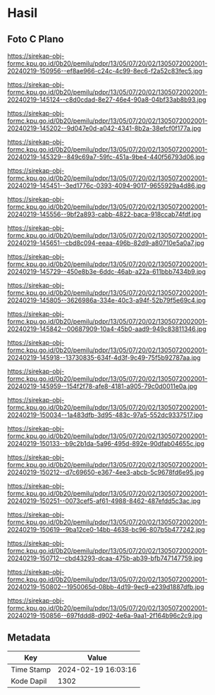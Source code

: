 # Hasil

## Foto C Plano

https://sirekap-obj-formc.kpu.go.id/0b20/pemilu/pdpr/13/05/07/20/02/1305072002001-20240219-150956--ef8ae966-c24c-4c99-8ec6-f2a52c83fec5.jpg

https://sirekap-obj-formc.kpu.go.id/0b20/pemilu/pdpr/13/05/07/20/02/1305072002001-20240219-145124--c8d0cdad-8e27-46e4-90a8-04bf33ab8b93.jpg

https://sirekap-obj-formc.kpu.go.id/0b20/pemilu/pdpr/13/05/07/20/02/1305072002001-20240219-145202--9d047e0d-a042-4341-8b2a-38efcf0f177a.jpg

https://sirekap-obj-formc.kpu.go.id/0b20/pemilu/pdpr/13/05/07/20/02/1305072002001-20240219-145329--849c69a7-59fc-451a-9be4-440f56793d06.jpg

https://sirekap-obj-formc.kpu.go.id/0b20/pemilu/pdpr/13/05/07/20/02/1305072002001-20240219-145451--3ed1776c-0393-4094-9017-9655929a4d86.jpg

https://sirekap-obj-formc.kpu.go.id/0b20/pemilu/pdpr/13/05/07/20/02/1305072002001-20240219-145556--9bf2a893-cabb-4822-baca-918ccab74fdf.jpg

https://sirekap-obj-formc.kpu.go.id/0b20/pemilu/pdpr/13/05/07/20/02/1305072002001-20240219-145651--cbd8c094-eeaa-496b-82d9-a80710e5a0a7.jpg

https://sirekap-obj-formc.kpu.go.id/0b20/pemilu/pdpr/13/05/07/20/02/1305072002001-20240219-145729--450e8b3e-6ddc-46ab-a22a-611bbb7434b9.jpg

https://sirekap-obj-formc.kpu.go.id/0b20/pemilu/pdpr/13/05/07/20/02/1305072002001-20240219-145805--3626986a-334e-40c3-a94f-52b79f5e69c4.jpg

https://sirekap-obj-formc.kpu.go.id/0b20/pemilu/pdpr/13/05/07/20/02/1305072002001-20240219-145842--00687909-10a4-45b0-aad9-949c83811346.jpg

https://sirekap-obj-formc.kpu.go.id/0b20/pemilu/pdpr/13/05/07/20/02/1305072002001-20240219-145918--13730835-634f-4d3f-9c49-75f5b92787aa.jpg

https://sirekap-obj-formc.kpu.go.id/0b20/pemilu/pdpr/13/05/07/20/02/1305072002001-20240219-145959--154f2f78-afe8-4181-a905-79c0d0011e0a.jpg

https://sirekap-obj-formc.kpu.go.id/0b20/pemilu/pdpr/13/05/07/20/02/1305072002001-20240219-150034--1a483dfb-3d95-483c-97a5-552dc9337517.jpg

https://sirekap-obj-formc.kpu.go.id/0b20/pemilu/pdpr/13/05/07/20/02/1305072002001-20240219-150133--b9c2b1da-5a96-495d-892e-90dfab04655c.jpg

https://sirekap-obj-formc.kpu.go.id/0b20/pemilu/pdpr/13/05/07/20/02/1305072002001-20240219-150212--d7c69650-e367-4ee3-abcb-5c9678fd6e95.jpg

https://sirekap-obj-formc.kpu.go.id/0b20/pemilu/pdpr/13/05/07/20/02/1305072002001-20240219-150251--0073cef5-af61-4988-8462-487efdd5c3ac.jpg

https://sirekap-obj-formc.kpu.go.id/0b20/pemilu/pdpr/13/05/07/20/02/1305072002001-20240219-150619--9ba12ce0-14bb-4638-bc96-807b5b477242.jpg

https://sirekap-obj-formc.kpu.go.id/0b20/pemilu/pdpr/13/05/07/20/02/1305072002001-20240219-150712--cbd43293-dcaa-475b-ab39-bfb747147759.jpg

https://sirekap-obj-formc.kpu.go.id/0b20/pemilu/pdpr/13/05/07/20/02/1305072002001-20240219-150802--1950065d-08bb-4d19-9ec9-e239d1887dfb.jpg

https://sirekap-obj-formc.kpu.go.id/0b20/pemilu/pdpr/13/05/07/20/02/1305072002001-20240219-150856--697fddd8-d902-4e6a-9aa1-2f164b96c2c9.jpg


## Metadata

| Key        | Value               |
| ---------- | ------------------- |
| Time Stamp | 2024-02-19 16:03:16 |
| Kode Dapil | 1302                |



